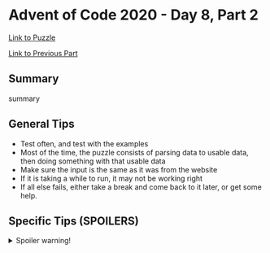 # Advent of Code 2020 - Day 8, Part 2

[Link to Puzzle](https://adventofcode.com/2020/day/8#part2)

[Link to Previous Part](https://github.com/CodingAP/unofficial-aoc-syllabus/blob/main/years/2020/day8/part1.md)

## Summary
summary

## General Tips
- Test often, and test with the examples
- Most of the time, the puzzle consists of parsing data to usable data, then doing something with that usable data
- Make sure the input is the same as it was from the website
- If it is taking a while to run, it may not be working right
- If all else fails, either take a break and come back to it later, or get some help.

## Specific Tips (SPOILERS)
<details> <summary>Spoiler warning!</summary>

specific tips

</details>